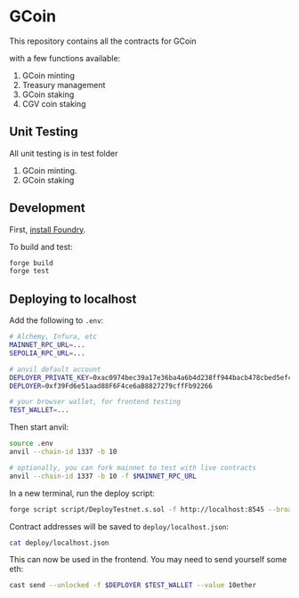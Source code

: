 # GCoin

This repository contains all the contracts for GCoin

with a few functions available:

1. GCoin minting
2. Treasury management
3. GCoin staking
4. CGV coin staking

## Unit Testing

All unit testing is in test folder

1. GCoin minting.
2. GCoin staking

## Development

First, [install Foundry](https://book.getfoundry.sh/getting-started/installation).

To build and test:

```sh
forge build
forge test
```

## Deploying to localhost

Add the following to `.env`:

```sh
# Alchemy, Infura, etc
MAINNET_RPC_URL=...
SEPOLIA_RPC_URL=...

# anvil default account
DEPLOYER_PRIVATE_KEY=0xac0974bec39a17e36ba4a6b4d238ff944bacb478cbed5efcae784d7bf4f2ff80
DEPLOYER=0xf39Fd6e51aad88F6F4ce6aB8827279cffFb92266

# your browser wallet, for frontend testing
TEST_WALLET=...
```

Then start anvil:

```sh
source .env
anvil --chain-id 1337 -b 10

# optionally, you can fork mainnet to test with live contracts
anvil --chain-id 1337 -b 10 -f $MAINNET_RPC_URL
```

In a new terminal, run the deploy script:

```sh
forge script script/DeployTestnet.s.sol -f http://localhost:8545 --broadcast
```

Contract addresses will be saved to `deploy/localhost.json`:

```sh
cat deploy/localhost.json
```

This can now be used in the frontend. You may need to send yourself some eth:

```sh
cast send --unlocked -f $DEPLOYER $TEST_WALLET --value 10ether
```
